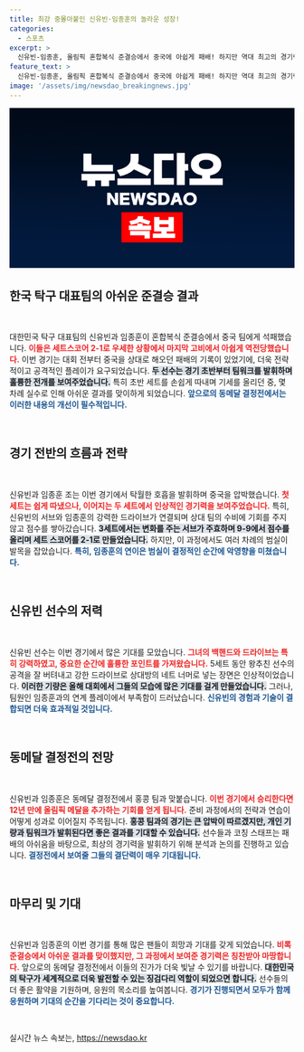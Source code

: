 ```yaml
---
title: 최강 중몰아붙인 신유빈·임종훈의 놀라운 성장!
categories:
  - 스포츠
excerpt: >
  신유빈-임종훈, 올림픽 혼합복식 준결승에서 중국에 아쉽게 패배! 하지만 역대 최고의 경기력으로 동메달 결정전 진출. 오늘 홍콩과의 대결에서 12년 만의 메달 획득이 기대된다!
feature_text: >
  신유빈-임종훈, 올림픽 혼합복식 준결승에서 중국에 아쉽게 패배! 하지만 역대 최고의 경기력으로 동메달 결정전 진출. 오늘 홍콩과의 대결에서 12년 만의 메달 획득이 기대된다!
image: '/assets/img/newsdao_breakingnews.jpg'
---
```


<p><img src="/assets/img/newsdao_breakingnews.jpg" alt="koreaapp 속보" /></p>

<h2 data-ke-size="size26">한국 탁구 대표팀의 아쉬운 준결승 결과</h2>

<p data-ke-size="size16">&nbsp;</p>

<p>대한민국 탁구 대표팀의 신유빈과 임종훈이 혼합복식 준결승에서 중국 팀에게 석패했습니다. <b><span style="color: #ee2323;">이들은 세트스코어 2-1로 우세한 상황에서 마지막 고비에서 아쉽게 역전당했습니다.</span></b> 이번 경기는 대회 전부터 중국을 상대로 해오던 패배의 기록이 있었기에, 더욱 전략적이고 공격적인 플레이가 요구되었습니다. <b><span style="background-color: #21538527;">두 선수는 경기 초반부터 팀워크를 발휘하며 훌륭한 전개를 보여주었습니다.</span></b> 특히 초반 세트를 손쉽게 따내며 기세를 올리던 중, 몇 차례 실수로 인해 아쉬운 결과를 맞이하게 되었습니다. <b><span style="color: #1a5490;">앞으로의 동메달 결정전에서는 이러한 내용의 개선이 필수적입니다.</span></b></p>

<p data-ke-size="size16">&nbsp;</p>

<h2 data-ke-size="size26">경기 전반의 흐름과 전략</h2>

<p data-ke-size="size16">&nbsp;</p>

<p>신유빈과 임종훈 조는 이번 경기에서 탁월한 호흡을 발휘하며 중국을 압박했습니다. <b><span style="color: #ee2323;">첫 세트는 쉽게 따냈으나, 이어지는 두 세트에서 인상적인 경기력을 보여주었습니다.</span></b> 특히, 신유빈의 서브와 임종훈의 강력한 드라이브가 연결되며 상대 팀의 수비에 기회를 주지 않고 점수를 쌓아갔습니다. <b><span style="background-color: #21538527;">3세트에서는 변화를 주는 서브가 주효하며 9-9에서 점수를 올리며 세트 스코어를 2-1로 만들었습니다.</span></b> 하지만, 이 과정에서도 여러 차례의 범실이 발목을 잡았습니다. <b><span style="color: #1a5490;">특히, 임종훈의 연이은 범실이 결정적인 순간에 악영향을 미쳤습니다.</span></b></p>

<p data-ke-size="size16">&nbsp;</p>

<h2 data-ke-size="size26">신유빈 선수의 저력</h2>

<p data-ke-size="size16">&nbsp;</p>

<p>신유빈 선수는 이번 경기에서 많은 기대를 모았습니다. <b><span style="color: #ee2323;">그녀의 백핸드와 드라이브는 특히 강력하였고, 중요한 순간에 훌륭한 포인트를 가져왔습니다.</span></b> 5세트 동안 왕추친 선수의 공격을 잘 버텨내고 강한 드라이브로 상대방의 네트 너머로 넣는 장면은 인상적이었습니다. <b><span style="background-color: #21538527;">이러한 기량은 올해 대회에서 그들의 모습에 많은 기대를 걸게 만들었습니다.</span></b> 그러나, 팀원인 임종훈과의 연계 플레이에서 부족함이 드러났습니다. <b><span style="color: #1a5490;">신유빈의 경험과 기술이 결합되면 더욱 효과적일 것입니다.</span></b></p>

<p data-ke-size="size16">&nbsp;</p>

<h2 data-ke-size="size26">동메달 결정전의 전망</h2>

<p data-ke-size="size16">&nbsp;</p>

<p>신유빈과 임종훈은 동메달 결정전에서 홍콩 팀과 맞붙습니다. <b><span style="color: #ee2323;">이번 경기에서 승리한다면 12년 만에 올림픽 메달을 추가하는 기회를 얻게 됩니다.</span></b> 준비 과정에서의 전략과 연습이 어떻게 성과로 이어질지 주목됩니다. <b><span style="background-color: #21538527;">홍콩 팀과의 경기는 큰 압박이 따르겠지만, 개인 기량과 팀워크가 발휘된다면 좋은 결과를 기대할 수 있습니다.</span></b> 선수들과 코칭 스태프는 패배의 아쉬움을 바탕으로, 최상의 경기력을 발휘하기 위해 분석과 논의를 진행하고 있습니다. <b><span style="color: #1a5490;">결정전에서 보여줄 그들의 결단력이 매우 기대됩니다.</span></b></p>

<p data-ke-size="size16">&nbsp;</p>

<h2 data-ke-size="size26">마무리 및 기대</h2>

<p data-ke-size="size16">&nbsp;</p>

<p>신유빈과 임종훈의 이번 경기를 통해 많은 팬들이 희망과 기대를 갖게 되었습니다. <b><span style="color: #ee2323;">비록 준결승에서 아쉬운 결과를 맞이했지만, 그 과정에서 보여준 경기력은 칭찬받아 마땅합니다.</span></b> 앞으로의 동메달 결정전에서 이들의 진가가 더욱 빛날 수 있기를 바랍니다. <b><span style="background-color: #21538527;">대한민국의 탁구가 세계적으로 더욱 발전할 수 있는 징검다리 역할이 되었으면 합니다.</span></b> 선수들의 더 좋은 활약을 기원하며, 응원의 목소리를 높여봅니다. <b><span style="color: #1a5490;">경기가 진행되면서 모두가 함께 응원하며 기대의 순간을 기다리는 것이 중요합니다.</span></b></p>

<p data-ke-size="size16">&nbsp;</p>
실시간 뉴스 속보는, <a href="https://newsdao.kr" rel="dofollow">https://newsdao.kr</a>


